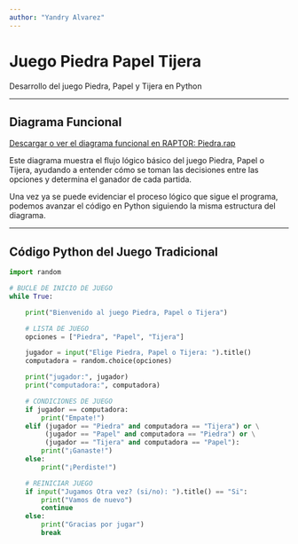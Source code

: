 ```yaml
---
author: "Yandry Alvarez"
---
```


# Juego Piedra Papel Tijera

Desarrollo del juego Piedra, Papel y Tijera en Python  

---

## Diagrama Funcional

[Descargar o ver el diagrama funcional en RAPTOR: Piedra.rap](Diagrama%20funciona%20Piedra.rap)  

Este diagrama muestra el flujo lógico básico del juego Piedra, Papel o Tijera, ayudando a entender cómo se toman las decisiones entre las opciones y determina el ganador de cada partida.

Una vez ya se puede evidenciar el proceso lógico que sigue el programa, podemos avanzar el código en Python siguiendo la misma estructura del diagrama.

---

## Código Python del Juego Tradicional

```python
import random

# BUCLE DE INICIO DE JUEGO
while True:

    print("Bienvenido al juego Piedra, Papel o Tijera")

    # LISTA DE JUEGO
    opciones = ["Piedra", "Papel", "Tijera"]

    jugador = input("Elige Piedra, Papel o Tijera: ").title()
    computadora = random.choice(opciones)

    print("jugador:", jugador)
    print("computadora:", computadora)

    # CONDICIONES DE JUEGO
    if jugador == computadora:
        print("Empate!")
    elif (jugador == "Piedra" and computadora == "Tijera") or \
         (jugador == "Papel" and computadora == "Piedra") or \
         (jugador == "Tijera" and computadora == "Papel"):
        print("¡Ganaste!")
    else:
        print("¡Perdiste!")

    # REINICIAR JUEGO
    if input("Jugamos Otra vez? (si/no): ").title() == "Si":
        print("Vamos de nuevo")
        continue
    else:
        print("Gracias por jugar")
        break

